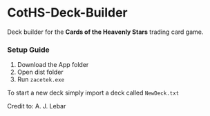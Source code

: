 # CotHS-Deck-Builder
Deck builder for the **Cards of the Heavenly Stars** trading card game.

### Setup Guide

1. Download the App folder
2. Open dist folder
3. Run `zacetek.exe`

To start a new deck simply import a deck called `NewDeck.txt`

Credit to: A. J. Lebar
